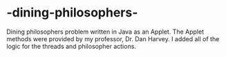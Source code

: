 -dining-philosophers-
=====================

Dining philosophers problem written in Java as an Applet. 
The Applet methods were provided by my professor, Dr. Dan Harvey. I added all of the logic for the threads and  philosopher actions. 
